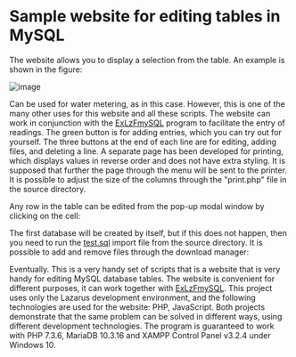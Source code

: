 # Sample website for editing tables in MySQL

The website allows you to display a selection from the table. An example is shown in the figure:

![image](https://disk.yandex.ru/i/4WdnE5gvw8qvJQ)

Can be used for water metering, as in this case. However, this is one of the many other uses for this website and all these scripts. The website can work in conjunction with the [ExLzFmySQL](https://github.com/alex1543/ExLzFmySQL) program to facilitate the entry of readings. The green button is for adding entries, which you can try out for yourself. The three buttons at the end of each line are for editing, adding files, and deleting a line. A separate page has been developed for printing, which displays values in reverse order and does not have extra styling. It is supposed that further the page through the menu will be sent to the printer. It is possible to adjust the size of the columns through the "print.php" file in the source directory.

Any row in the table can be edited from the pop-up modal window by clicking on the cell:

The first database will be created by itself, but if this does not happen, then you need to run the [test.sql](https://github.com/alex1543/practUpdate/files/8085998/test.sql.txt)
import file from the source directory.
It is possible to add and remove files through the download manager:

Eventually. This is a very handy set of scripts that is a website that is very handy for editing MySQL database tables. The website is convenient for different purposes, it can work together with [ExLzFmySQL](https://github.com/alex1543/ExLzFmySQL). This project uses only the Lazarus development environment, and the following technologies are used for the website: PHP, JavaScript. Both projects demonstrate that the same problem can be solved in different ways, using different development technologies. The program is guaranteed to work with PHP 7.3.6, MariaDB 10.3.16 and XAMPP Control Panel v3.2.4 under Windows 10.
